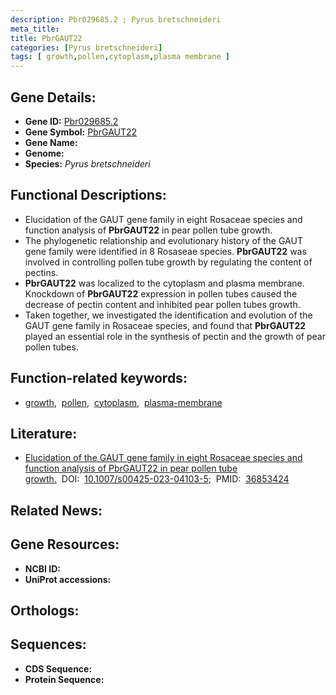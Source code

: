```yaml
---
description: Pbr029685.2 ; Pyrus bretschneideri
meta_title:
title: PbrGAUT22
categories: [Pyrus bretschneideri]
tags: [ growth,pollen,cytoplasm,plasma membrane ]
---
```


## Gene Details:
- **Gene ID:** [Pbr029685.2]()
- **Gene Symbol:** <u>PbrGAUT22</u>
- **Gene Name:** 
- **Genome:** []()
- **Species:** *Pyrus bretschneideri*

## Functional Descriptions:
   - Elucidation of the GAUT gene family in eight Rosaceae species and function analysis of **PbrGAUT22** in pear pollen tube growth.
   - The phylogenetic relationship and evolutionary history of the GAUT gene family were identified in 8 Rosaseae species. **PbrGAUT22** was involved in controlling pollen tube growth by regulating the content of pectins.
   - **PbrGAUT22** was localized to the cytoplasm and plasma membrane. Knockdown of **PbrGAUT22** expression in pollen tubes caused the decrease of pectin content and inhibited pear pollen tubes growth. 
   - Taken together, we investigated the identification and evolution of the GAUT gene family in Rosaceae species, and found that **PbrGAUT22** played an essential role in the synthesis of pectin and the growth of pear pollen tubes.

## Function-related keywords:
   - [growth](/tags/growth/),&nbsp;&nbsp;[pollen](/tags/pollen/),&nbsp;&nbsp;[cytoplasm](/tags/cytoplasm/),&nbsp;&nbsp;[plasma-membrane](/tags/plasma-membrane/)

## Literature:
   - [Elucidation of the GAUT gene family in eight Rosaceae species and function analysis of PbrGAUT22 in pear pollen tube growth.](https://doi.org/10.1007/s00425-023-04103-5)&nbsp;&nbsp;DOI:&nbsp;&nbsp;[10.1007/s00425-023-04103-5](https://doi.org/10.1007/s00425-023-04103-5);&nbsp;&nbsp;PMID:&nbsp;&nbsp;[36853424](https://pubmed.ncbi.nlm.nih.gov/36853424/)

## Related News:

## Gene Resources:
- **NCBI ID:**  [](https://www.ncbi.nlm.nih.gov/gene/?term=)
- **UniProt accessions:**  [](https://www.uniprot.org/uniprotkb//entry)

## Orthologs:

## Sequences:
- **CDS Sequence:**
- **Protein Sequence:**
